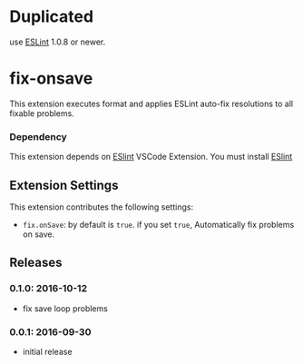 # Duplicated

use [ESLint](https://marketplace.visualstudio.com/items?itemName=dbaeumer.vscode-eslint) 1.0.8 or newer.

# fix-onsave

This extension executes format and applies ESLint auto-fix resolutions to all fixable problems.

### Dependency

This extension depends on [ESlint](https://marketplace.visualstudio.com/items?itemName=dbaeumer.vscode-eslint) VSCode Extension.
You must install [ESlint](https://marketplace.visualstudio.com/items?itemName=dbaeumer.vscode-eslint) 

## Extension Settings

This extension contributes the following settings:

* `fix.onSave`: by default is `true`. if you set `true`, Automatically fix problems on save.

## Releases
### 0.1.0: 2016-10-12
* fix save loop problems

### 0.0.1: 2016-09-30
* initial release
